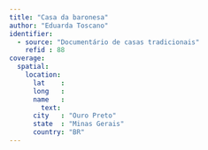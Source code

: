 ```yaml
---
title: "Casa da baronesa"
author: "Eduarda Toscano"
identifier:
  - source: "Documentário de casas tradicionais"
    refid : 88
coverage:
  spatial:
    location:
      lat    :
      long   :
      name   :
        text:
      city   : "Ouro Preto"
      state  : "Minas Gerais"
      country: "BR"
---
```


